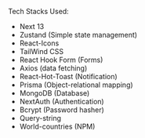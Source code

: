 Tech Stacks Used:

- Next 13
- Zustand (Simple state management)
- React-Icons
- TailWind CSS
- React Hook Form (Forms)
- Axios (data fetching)
- React-Hot-Toast (Notification)
- Prisma (Object-relational mapping)
- MongoDB (Database)
- NextAuth (Authentication)
- Bcrypt (Password hasher)
- Query-string
- World-countries (NPM)
